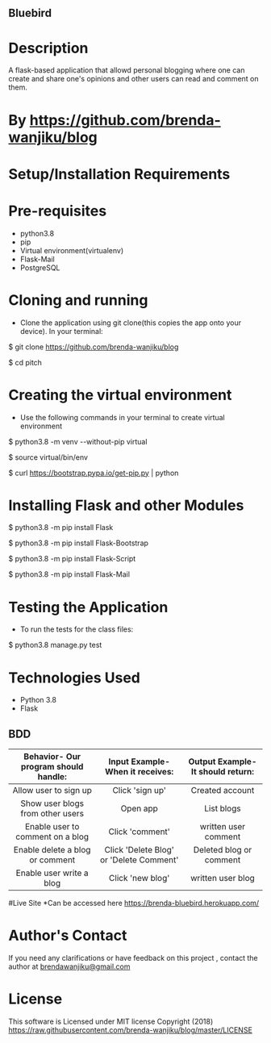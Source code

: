 ## Bluebird

# Description
A flask-based application that allowd personal blogging where one can create and share one's opinions and other users can read and comment on them.

# By https://github.com/brenda-wanjiku/blog

# Setup/Installation Requirements
# Pre-requisites
* python3.8
* pip
* Virtual environment(virtualenv)
* Flask-Mail
* PostgreSQL

# Cloning and running
* Clone the application using git clone(this copies the app onto your device). In your   terminal:

$ git clone https://github.com/brenda-wanjiku/blog

$ cd pitch

# Creating the virtual environment
* Use the following commands in your terminal to create virtual environment

$ python3.8 -m venv --without-pip virtual

$ source virtual/bin/env

$ curl https://bootstrap.pypa.io/get-pip.py | python

# Installing Flask and other Modules
$ python3.8 -m pip install Flask

$ python3.8 -m pip install Flask-Bootstrap

$ python3.8 -m pip install Flask-Script

$ python3.8 -m pip install Flask-Mail

# Testing the Application
* To run the tests for the class files:

$ python3.8 manage.py test

# Technologies Used
* Python 3.8
* Flask

## BDD
| Behavior- Our program should handle: | Input Example- When it receives: | Output Example- It should return: |
| :-------------: | :-------------: | :-------------: |
| Allow user to sign up | Click 'sign up'  | Created account |
| Show user blogs from other users | Open app | List blogs |
| Enable user to comment on a blog | Click 'comment' | written user comment |
| Enable delete a blog or comment | Click 'Delete Blog' or 'Delete Comment' | Deleted blog or comment |
| Enable user write a blog | Click 'new blog' | written user blog |

#Live Site
*Can be accessed here https://brenda-bluebird.herokuapp.com/

# Author's Contact
If you need any clarifications or have feedback on this project , contact the author at brendawanjiku@gmail.com

# License
This software is Licensed under MIT license Copyright (2018) https://raw.githubusercontent.com/brenda-wanjiku/blog/master/LICENSE
